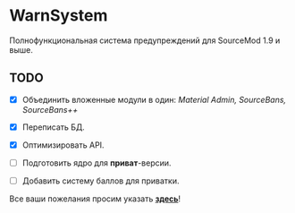 # WarnSystem 
Полнофункциональная система предупреждений для SourceMod 1.9 и выше.

## TODO
- [x] Объединить вложенные модули в один: *Material Admin, SourceBans, SourceBans++*
- [x] Переписать БД.
- [x] Оптимизировать API.
- [ ] Подготовить ядро для **приват**-версии.
- [ ] Добавить систему баллов для приватки.


Все ваши пожелания просим указать **[здесь](https://github.com/vadrozh/WarnSystem/issues)**!
